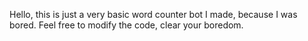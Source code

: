 Hello, this is just a very basic word counter bot I made, because I was bored.
Feel free to modify the code, clear your boredom.
